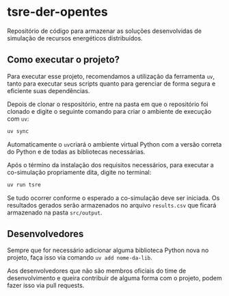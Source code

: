 # tsre-der-opentes

Repositório de código para armazenar as soluções desenvolvidas de simulação de recursos energéticos distribuídos.

## Como executar o projeto?

Para executar esse projeto, recomendamos a utilização da ferramenta `uv`, tanto para executar seus scripts quanto para gerenciar de forma segura e eficiente suas dependências.

Depois de clonar o respositório, entre na pasta em que o repositório foi clonado e digite o seguinte comando para criar o ambiente de execução com `uv`:

```sh
uv sync
```

Automaticamente o `uv`criará o ambiente virtual Python com a versão correta do Python e de todas as bibliotecas necessárias.

Após o término da instalação dos requisitos necessários, para executar a co-simulação propriamente dita, digite no terminal:

```sh
uv run tsre
```

Se tudo ocorrer conforme o esperado a co-simulação deve ser iniciada. Os resultados gerados serão armazenados no arquivo `results.csv` que ficará armazenado na pasta `src/output`.

## Desenvolvedores

Sempre que for necessário adicionar alguma biblioteca Python nova no projeto, faça isso via comando `uv add nome-da-lib`.

Aos desenvolvedores que não são membros oficiais do time de desenvolvimento e queira contribuir de alguma forma com o projeto, podem fazer isso via pull requests.
